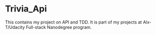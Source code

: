 # Trivia_Api

This contains my project on API and TDD. It is part of my projects at Alx-T/Udacity Full-stack
Nanodegree program.
